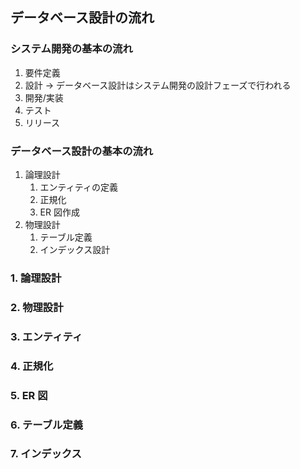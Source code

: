 ## データベース設計の流れ

### システム開発の基本の流れ
  1. 要件定義
  2. 設計 -> データベース設計はシステム開発の設計フェーズで行われる
  3. 開発/実装
  4. テスト
  5. リリース

### データベース設計の基本の流れ  
  1. 論理設計
      1. エンティティの定義
      2. 正規化
      3. ER 図作成
  2. 物理設計
      1. テーブル定義
      2. インデックス設計

### 1. 論理設計


### 2. 物理設計


### 3. エンティティ


### 4. 正規化


### 5. ER 図


### 6. テーブル定義


### 7. インデックス


